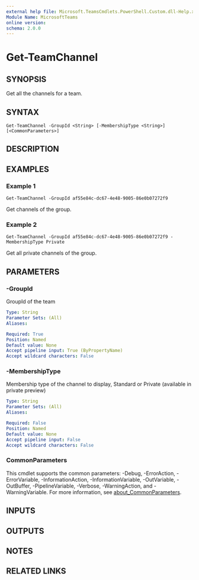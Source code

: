 ```yaml
---
external help file: Microsoft.TeamsCmdlets.PowerShell.Custom.dll-Help.xml
Module Name: MicrosoftTeams
online version:
schema: 2.0.0
---
```


# Get-TeamChannel

## SYNOPSIS
Get all the channels for a team.

## SYNTAX

```
Get-TeamChannel -GroupId <String> [-MembershipType <String>] [<CommonParameters>]
```

## DESCRIPTION

## EXAMPLES

### Example 1
```
Get-TeamChannel -GroupId af55e84c-dc67-4e48-9005-86e0b07272f9
```

Get channels of the group.

### Example 2
```
Get-TeamChannel -GroupId af55e84c-dc67-4e48-9005-86e0b07272f9 -MembershipType Private
```

Get all private channels of the group.

## PARAMETERS

### -GroupId
GroupId of the team

```yaml
Type: String
Parameter Sets: (All)
Aliases:

Required: True
Position: Named
Default value: None
Accept pipeline input: True (ByPropertyName)
Accept wildcard characters: False
```

### -MembershipType
Membership type of the channel to display, Standard or Private (available in private preview)

```yaml
Type: String
Parameter Sets: (All)
Aliases:

Required: False
Position: Named
Default value: None
Accept pipeline input: False
Accept wildcard characters: False
```

### CommonParameters
This cmdlet supports the common parameters: -Debug, -ErrorAction, -ErrorVariable, -InformationAction, -InformationVariable, -OutVariable, -OutBuffer, -PipelineVariable, -Verbose, -WarningAction, and -WarningVariable. For more information, see [about_CommonParameters](https://go.microsoft.com/fwlink/?LinkID=113216).

## INPUTS

## OUTPUTS

## NOTES

## RELATED LINKS
